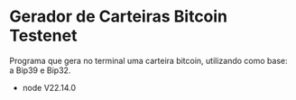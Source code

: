 # Gerador de Carteiras Bitcoin Testenet
Programa que gera no terminal uma carteira bitcoin,
utilizando como base: a Bip39 e Bip32.


- node V22.14.0